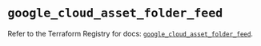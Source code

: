 # `google_cloud_asset_folder_feed`

Refer to the Terraform Registry for docs: [`google_cloud_asset_folder_feed`](https://registry.terraform.io/providers/drfaust92/google/4.16.4/docs/resources/cloud_asset_folder_feed).
